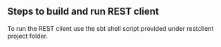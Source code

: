 ## Steps to build and run REST client

To run the REST client use the sbt shell script provided under restclient project folder.
